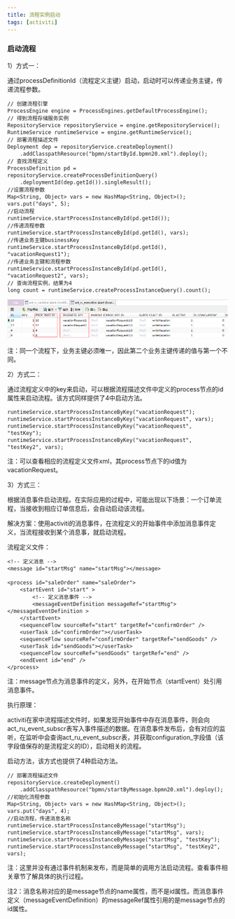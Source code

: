```yaml
---
title: 流程实例启动
tags: [activiti]
---
```


### 启动流程

1）方式一：

通过processDefinitionId（流程定义主键）启动，启动时可以传递业务主键，传递流程参数。

```
// 创建流程引擎
ProcessEngine engine = ProcessEngines.getDefaultProcessEngine();
// 得到流程存储服务实例
RepositoryService repositoryService = engine.getRepositoryService();
RuntimeService runtimeService = engine.getRuntimeService();
// 部署流程描述文件
Deployment dep = repositoryService.createDeployment()
    .addClasspathResource("bpmn/startById.bpmn20.xml").deploy();        
// 查找流程定义
ProcessDefinition pd = repositoryService.createProcessDefinitionQuery()
    .deploymentId(dep.getId()).singleResult();
//设置流程参数
Map<String, Object> vars = new HashMap<String, Object>();
vars.put("days", 5);
//启动流程
runtimeService.startProcessInstanceById(pd.getId());
//传递流程参数
runtimeService.startProcessInstanceById(pd.getId(), vars);
//传递业务主键businessKey
runtimeService.startProcessInstanceById(pd.getId(), "vacationRequest1");
//传递业务主键和流程参数
runtimeService.startProcessInstanceById(pd.getId(), "vacationRequest2", vars);
// 查询流程实例，结果为4
long count = runtimeService.createProcessInstanceQuery().count();
```

![](/images/book/workflow/activiti/execution/startprocess1.png)

注：同一个流程下，业务主键必须唯一，因此第二个业务主键传递的值与第一个不同。

2）方式二：

通过流程定义中的key来启动，可以根据流程描述文件中定义的process节点的id属性来启动流程。该方式同样提供了4中启动方法。

```
runtimeService.startProcessInstanceByKey("vacationRequest");
runtimeService.startProcessInstanceByKey("vacationRequest", vars);
runtimeService.startProcessInstanceByKey("vacationRequest", "testKey");
runtimeService.startProcessInstanceByKey("vacationRequest", "testKey2", vars);
```

注：可以查看相应的流程定义文件xml，其process节点下的id值为vacationRequest。

3）方式三：

根据消息事件启动流程。在实际应用的过程中，可能出现以下场景：一个订单流程，当接收到相应订单信息后，会自动启动该流程。

解决方案：使用activiti的消息事件，在流程定义的开始事件中添加消息事件定义，当流程接收到某个消息事，就启动流程。

流程定义文件：

```
<!-- 定义消息 -->
<message id="startMsg" name="startMsg"></message>

<process id="saleOrder" name="saleOrder">
    <startEvent id="start" >
        <!-- 定义消息事件 -->
        <messageEventDefinition messageRef="startMsg"></messageEventDefinition >
    </startEvent>
    <sequenceFlow sourceRef="start" targetRef="confirmOrder" />
    <userTask id="confirmOrder"></userTask>     
    <sequenceFlow sourceRef="confirmOrder" targetRef="sendGoods" />     
    <userTask id="sendGoods"></userTask>
    <sequenceFlow sourceRef="sendGoods" targetRef="end" />
    <endEvent id="end" />
</process>
```

注：message节点为消息事件的定义，另外，在开始节点（startEvent）处引用消息事件。

执行原理：

activiti在家中流程描述文件时，如果发现开始事件中存在消息事件，则会向act_ru_event_subscr表写入事件描述的数据。在消息事件发布后，会有对应的监听，在监听中会查询act_ru_event_subscr表，并获取configuration_字段值（该字段值保存的是流程定义的ID），启动相关的流程。

启动方法，该方式也提供了4种启动方法。

```
// 部署流程描述文件
repositoryService.createDeployment()
    .addClasspathResource("bpmn/startByMessage.bpmn20.xml").deploy();   
//初始化流程参数
Map<String, Object> vars = new HashMap<String, Object>();
vars.put("days", 4);
//启动流程，传递消息名称
runtimeService.startProcessInstanceByMessage("startMsg");
runtimeService.startProcessInstanceByMessage("startMsg", vars);
runtimeService.startProcessInstanceByMessage("startMsg", "testKey");
runtimeService.startProcessInstanceByMessage("startMsg", "testKey2", vars);
```

注：这里并没有通过事件机制来发布，而是简单的调用方法启动流程。查看事件相关章节了解具体的执行过程。

注2：消息名称对应的是message节点的name属性，而不是id属性。而消息事件定义（messageEventDefinition）的messageRef属性引用的是message节点的id属性。
